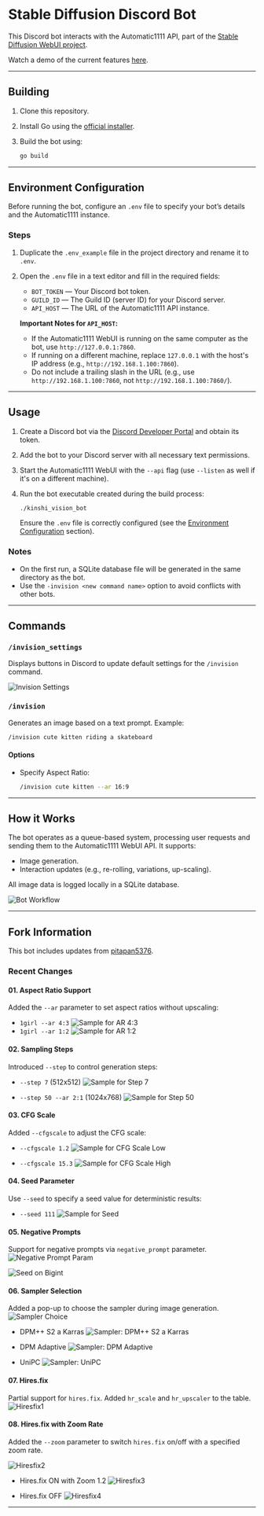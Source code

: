 # Stable Diffusion Discord Bot

This Discord bot interacts with the Automatic1111 API, part of the [Stable Diffusion WebUI project](https://github.com/AUTOMATIC1111/stable-diffusion-webui).

Watch a demo of the current features [here](https://www.youtube.com/watch?v=of5MBh3ueMk).

---

## Building

1. Clone this repository.
2. Install Go using the [official installer](https://golang.org/dl/).
3. Build the bot using:

   ```bash
   go build
   ```

---

## Environment Configuration

Before running the bot, configure an `.env` file to specify your bot’s details and the Automatic1111 instance.

### Steps

1. Duplicate the `.env_example` file in the project directory and rename it to `.env`.
2. Open the `.env` file in a text editor and fill in the required fields:
   - `BOT_TOKEN` — Your Discord bot token.
   - `GUILD_ID` — The Guild ID (server ID) for your Discord server.
   - `API_HOST` — The URL of the Automatic1111 API instance.

   **Important Notes for `API_HOST`:**
   - If the Automatic1111 WebUI is running on the same computer as the bot, use `http://127.0.0.1:7860`.
   - If running on a different machine, replace `127.0.0.1` with the host's IP address (e.g., `http://192.168.1.100:7860`).
   - Do not include a trailing slash in the URL (e.g., use `http://192.168.1.100:7860`, not `http://192.168.1.100:7860/`).

---

## Usage

1. Create a Discord bot via the [Discord Developer Portal](https://discord.com/developers/applications) and obtain its token.
2. Add the bot to your Discord server with all necessary text permissions.
3. Start the Automatic1111 WebUI with the `--api` flag (use `--listen` as well if it's on a different machine).
4. Run the bot executable created during the build process:

   ```bash
   ./kinshi_vision_bot
   ```

   Ensure the `.env` file is correctly configured (see the [Environment Configuration](#environment-configuration) section).

### Notes

- On the first run, a SQLite database file will be generated in the same directory as the bot.
- Use the `-invision <new command name>` option to avoid conflicts with other bots.

---

## Commands

### `/invision_settings`

Displays buttons in Discord to update default settings for the `/invision` command.

![Invision Settings](https://user-images.githubusercontent.com/7525989/211077599-482536ef-1a70-4f58-abf0-314c773c64c6.png)

### `/invision`

Generates an image based on a text prompt. Example:

```bash
/invision cute kitten riding a skateboard
```

#### Options

- Specify Aspect Ratio:

  ```bash
  /invision cute kitten --ar 16:9
  ```

---

## How it Works

The bot operates as a queue-based system, processing user requests and sending them to the Automatic1111 WebUI API. It supports:

- Image generation.
- Interaction updates (e.g., re-rolling, variations, up-scaling).

All image data is logged locally in a SQLite database.

![Bot Workflow](https://user-images.githubusercontent.com/7525989/209247280-4318a73a-71f4-48aa-8310-7fdfbbbf6820.png)

---

## Fork Information

This bot includes updates from [pitapan5376](https://github.com/pitapan5376/stable-diffusion-discord-bot).

### Recent Changes

#### 01. Aspect Ratio Support

Added the `--ar` parameter to set aspect ratios without upscaling:

- `1girl --ar 4:3`
  ![Sample for AR 4:3](https://github.com/pizzarous/kinshi-visions/blob/master/document/003_aspect_ratio_4_3.png?raw=true)
- `1girl --ar 1:2`
  ![Sample for AR 1:2](https://github.com/pizzarous/kinshi-visions/blob/master/document/003_aspect_ratio_1_2.png?raw=true)

#### 02. Sampling Steps

Introduced `--step` to control generation steps:

- `--step 7` (512x512)
  ![Sample for Step 7](https://github.com/pizzarous/kinshi-visions/blob/master/document/004_steps_param_7.png?raw=true)

- `--step 50 --ar 2:1` (1024x768)
  ![Sample for Step 50](https://github.com/pizzarous/kinshi-visions/blob/master/document/004_steps_param_50.png?raw=true)

#### 03. CFG Scale

Added `--cfgscale` to adjust the CFG scale:

- `--cfgscale 1.2`
  ![Sample for CFG Scale Low](https://github.com/pizzarous/kinshi-visions/blob/master/document/005_cfg_scale_1.png?raw=true)

- `--cfgscale 15.3`
  ![Sample for CFG Scale High](https://github.com/pizzarous/kinshi-visions/blob/master/document/005_cfg_scale_15.png?raw=true)

#### 04. Seed Parameter

Use `--seed` to specify a seed value for deterministic results:

- `--seed 111`
  ![Sample for Seed](https://github.com/pizzarous/kinshi-visions/blob/master/document/006_seed.png?raw=true)

#### 05. Negative Prompts

Support for negative prompts via `negative_prompt` parameter.
![Negative Prompt Param](https://github.com/pizzarous/kinshi-visions/blob/master/document/007_negative_prompt.png?raw=true)

![Seed on Bigint](https://github.com/pizzarous/kinshi-visions/blob/master/document/008_seed_bigint.png?raw=true)

#### 06. Sampler Selection

Added a pop-up to choose the sampler during image generation.
![Sampler Choice](https://github.com/pizzarous/kinshi-visions/blob/master/document/009_sampler_selection.png?raw=true)

- DPM++ S2 a Karras
  ![Sampler: DPM++ S2 a Karras](https://github.com/pizzarous/kinshi-visions/blob/master/document/009_sampler_DPMppS2aKarras.png?raw=true)

- DPM Adaptive
  ![Sampler: DPM Adaptive](https://github.com/pizzarous/kinshi-visions/blob/master/document/009_sampler_DPMAdaptive.png?raw=true)

- UniPC
  ![Sampler: UniPC](https://github.com/pizzarous/kinshi-visions/blob/master/document/009_sampler_UniPC.png?raw=true)

#### 07. Hires.fix

Partial support for `hires.fix`. Added `hr_scale` and `hr_upscaler` to the table.
![Hiresfix1](https://github.com/pizzarous/kinshi-visions/blob/master/document/012_hiresfix1.png?raw=true)

#### 08. Hires.fix with Zoom Rate

Added the `--zoom` parameter to switch `hires.fix` on/off with a specified zoom rate.

![Hiresfix2](https://github.com/pizzarous/kinshi-visions/blob/master/document/012_hiresfix2.png?raw=true)

- Hires.fix ON with Zoom 1.2
  ![Hiresfix3](https://github.com/pizzarous/kinshi-visions/blob/master/document/012_hiresfix3.png?raw=true)

- Hires.fix OFF
  ![Hiresfix4](https://github.com/pizzarous/kinshi-visions/blob/master/document/012_hiresfix4.png?raw=true)

---
